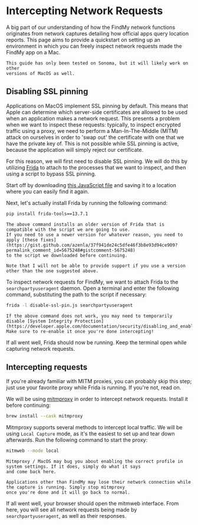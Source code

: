 # Intercepting Network Requests

A big part of our understanding of how the FindMy network functions originates from
network captures detailing how official apps query location reports.
This page aims to provide a quickstart on setting up an environment in which you can
freely inspect network requests made the FindMy app on a Mac.

```{note}
This guide has only been tested on Sonoma, but it will likely work on other
versions of MacOS as well.
```

## Disabling SSL pinning

Applications on MacOS implement SSL pinning by default. This means that Apple can determine which server-side
certificates are allowed to be used when an application makes a network request. This presents a problem
when we want to inspect these requests: typically, to inspect encrypted traffic using a proxy, we need to perform
a Man-In-The-Middle (MITM) attack on ourselves in order to 'swap out' the certificate with one that we have the private key of.
This is not possible while SSL pinning is active, because the application will simply reject our certificate.

For this reason, we will first need to disable SSL pinning. We will do this by utilizing [Frida](https://frida.re/)
to attach to the processes that we want to inspect, and then using a script to bypass SSL pinning.

Start off by downloading [this JavaScript file](https://gist.github.com/azenla/37f941de24c5dfe46f3b8e93d94ce909) and saving
it to a location where you can easily find it again.

Next, let's actually install Frida by running the following command:

```bash
pip install frida-tools==13.7.1
```

```{hint}
The above command installs an older version of Frida that is compatible with the script we are going to use.
If you need to use a newer version for whatever reason, you need to apply [these fixes](https://gist.github.com/azenla/37f941de24c5dfe46f3b8e93d94ce909?permalink_comment_id=5675248#gistcomment-5675248)
to the script we downloaded before continuing.

Note that I will not be able to provide support if you use a version other than the one suggested above.
```

To inspect network requests for FindMy, we want to attach Frida to the `searchpartyuseragent` daemon.
Open a terminal and enter the following command, substituting the path to the script if necessary:

```bash
frida -l disable-ssl-pin.js searchpartyuseragent
```

```{important}
If the above command does not work, you may need to temporarily disable [System Integrity Protection](https://developer.apple.com/documentation/security/disabling_and_enabling_system_integrity_protection).
Make sure to re-enable it once you're done intercepting!
```

If all went well, Frida should now be running. Keep the terminal open while capturing network requests.

## Intercepting requests

If you're already familiar with MITM proxies, you can probably skip this step; just use your favorite proxy
while Frida is running. If you're not, read on.

We will be using [mitmproxy](https://www.mitmproxy.org/) in order to intercept network requests. Install it before continuing:

```bash
brew install --cask mitmproxy
```

Mitmproxy supports several methods to intercept local traffic. We will be using `Local Capture` mode, as it's the easiest to set up
and tear down afterwards. Run the following command to start the proxy:

```bash
mitmweb --mode local
```

```{tip}
Mitmproxy / MacOS may bug you about enabling the correct profile in system settings. If it does, simply do what it says
and come back here.
```

```{tip}
Applications other than FindMy may lose their network connection while the capture is running. Simply stop mitmproxy
once you're done and it will go back to normal.
```

If all went well, your browser should open the mitmweb interface. From here, you will see all network requests being made
by `searchpartyuseragent`, as well as their responses.
